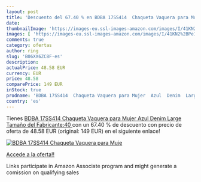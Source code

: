 ```yaml
---
layout: post
title: 'Descuento del 67.40 % en BDBA 17SS414  Chaqueta Vaquera para Muje'
date: 
thumbnailImage: 'https://images-eu.ssl-images-amazon.com/images/I/41KN2%2BPe1DL._SL200_.jpg'
images: [ 'https://images-eu.ssl-images-amazon.com/images/I/41KN2%2BPe1DL._SL200_.jpg' ]
comments: true
category: ofertas
author: ring
slug: 'B06XX6ZC8F-es'
description:
actualPrice: 48.58 EUR
currency: EUR
price: 48.58
comparePrice: 149 EUR
inStock: true
prodname: 'BDBA 17SS414  Chaqueta Vaquera para Mujer  Azul  Denim  Large  Tamaño del Fabricante:40 '
country: 'es'
---
```


Tienes [BDBA 17SS414  Chaqueta Vaquera para Mujer  Azul  Denim  Large  Tamaño del Fabricante:40 ](https://www.amazon.es/dp/B06XX6ZC8F/?tag=tolees-21) con un 67.40 % de descuento con precio de oferta de 48.58 EUR (original: 149 EUR) en el siguiente enlace!

[![BDBA 17SS414  Chaqueta Vaquera para Muje](https://images-eu.ssl-images-amazon.com/images/I/41KN2%2BPe1DL._SL200_.jpg)](https://www.amazon.es/dp/B06XX6ZC8F/?tag=tolees-21)

[Accede a la oferta!!](https://www.amazon.es/dp/B06XX6ZC8F/?tag=tolees-21)

Links participate in Amazon Associate program and might generate a comission on qualifying sales



